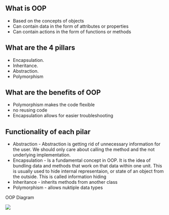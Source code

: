 ## What is OOP
- Based on the concepts of objects
- Can contain data in the form of attributes or properties
- Can contain actions in the form of functions or methods
## What are the 4 pillars
- Encapsulation.
- Inheritance.
- Abstraction.
- Polymorphism

## What are the benefits of OOP
- Polymorphism makes the code flexible
- no reusing code
- Encapsulation allows for easier troubleshooting

## Functionality of each pilar
- Abstraction - Abstraction is getting rid of unnecessary information for the user. We should only care about calling the method and the not underlying implementation.
- Encapsulation - Is a fundamental concept in OOP. It is the idea of bundling data and methods that work on that data within one unit. This is usually used to hide internal representaion, or state of an object from the outside. This is called information hiding
- Inheritance - inherits methods from another class
- Polymorphism - allows nuktiple data types

OOP
Diagram

![](:\Users\moham\Documents\Spatraa\OOP\images\Object+Diagram+-+Example.jpg)